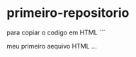# primeiro-repositorio

para copiar o codigo em HTML
´´´
</html>
   <ht>meu primeiro aequivo HTML</H1>
</html>
...
